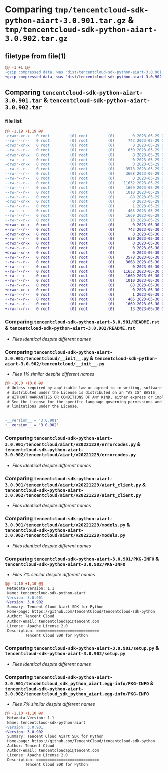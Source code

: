 # Comparing `tmp/tencentcloud-sdk-python-aiart-3.0.901.tar.gz` & `tmp/tencentcloud-sdk-python-aiart-3.0.902.tar.gz`

## filetype from file(1)

```diff
@@ -1 +1 @@
-gzip compressed data, was "dist/tencentcloud-sdk-python-aiart-3.0.901.tar", last modified: Mon May 29 02:15:28 2023, max compression
+gzip compressed data, was "dist/tencentcloud-sdk-python-aiart-3.0.902.tar", last modified: Tue May 30 00:14:00 2023, max compression
```

## Comparing `tencentcloud-sdk-python-aiart-3.0.901.tar` & `tencentcloud-sdk-python-aiart-3.0.902.tar`

### file list

```diff
@@ -1,19 +1,19 @@
-drwxr-xr-x   0 root         (0) root         (0)        0 2023-05-29 02:15:28.000000 tencentcloud-sdk-python-aiart-3.0.901/
--rw-r--r--   0 root         (0) root         (0)      743 2023-05-29 02:15:27.000000 tencentcloud-sdk-python-aiart-3.0.901/README.rst
-drwxr-xr-x   0 root         (0) root         (0)        0 2023-05-29 02:15:28.000000 tencentcloud-sdk-python-aiart-3.0.901/tencentcloud/
--rw-r--r--   0 root         (0) root         (0)      630 2023-05-29 02:15:27.000000 tencentcloud-sdk-python-aiart-3.0.901/tencentcloud/__init__.py
-drwxr-xr-x   0 root         (0) root         (0)        0 2023-05-29 02:15:28.000000 tencentcloud-sdk-python-aiart-3.0.901/tencentcloud/aiart/
--rw-r--r--   0 root         (0) root         (0)        0 2023-05-29 02:15:27.000000 tencentcloud-sdk-python-aiart-3.0.901/tencentcloud/aiart/__init__.py
-drwxr-xr-x   0 root         (0) root         (0)        0 2023-05-29 02:15:28.000000 tencentcloud-sdk-python-aiart-3.0.901/tencentcloud/aiart/v20221229/
--rw-r--r--   0 root         (0) root         (0)     3578 2023-05-29 02:15:27.000000 tencentcloud-sdk-python-aiart-3.0.901/tencentcloud/aiart/v20221229/errorcodes.py
--rw-r--r--   0 root         (0) root         (0)     3668 2023-05-29 02:15:27.000000 tencentcloud-sdk-python-aiart-3.0.901/tencentcloud/aiart/v20221229/aiart_client.py
--rw-r--r--   0 root         (0) root         (0)        0 2023-05-29 02:15:27.000000 tencentcloud-sdk-python-aiart-3.0.901/tencentcloud/aiart/v20221229/__init__.py
--rw-r--r--   0 root         (0) root         (0)    11632 2023-05-29 02:15:27.000000 tencentcloud-sdk-python-aiart-3.0.901/tencentcloud/aiart/v20221229/models.py
--rw-r--r--   0 root         (0) root         (0)     1669 2023-05-29 02:15:28.000000 tencentcloud-sdk-python-aiart-3.0.901/PKG-INFO
--rw-r--r--   0 root         (0) root         (0)     1010 2023-05-29 02:15:27.000000 tencentcloud-sdk-python-aiart-3.0.901/setup.py
--rw-r--r--   0 root         (0) root         (0)       88 2023-05-29 02:15:28.000000 tencentcloud-sdk-python-aiart-3.0.901/setup.cfg
-drwxr-xr-x   0 root         (0) root         (0)        0 2023-05-29 02:15:28.000000 tencentcloud-sdk-python-aiart-3.0.901/tencentcloud_sdk_python_aiart.egg-info/
--rw-r--r--   0 root         (0) root         (0)        1 2023-05-29 02:15:28.000000 tencentcloud-sdk-python-aiart-3.0.901/tencentcloud_sdk_python_aiart.egg-info/dependency_links.txt
--rw-r--r--   0 root         (0) root         (0)      465 2023-05-29 02:15:28.000000 tencentcloud-sdk-python-aiart-3.0.901/tencentcloud_sdk_python_aiart.egg-info/SOURCES.txt
--rw-r--r--   0 root         (0) root         (0)     1669 2023-05-29 02:15:28.000000 tencentcloud-sdk-python-aiart-3.0.901/tencentcloud_sdk_python_aiart.egg-info/PKG-INFO
--rw-r--r--   0 root         (0) root         (0)       13 2023-05-29 02:15:28.000000 tencentcloud-sdk-python-aiart-3.0.901/tencentcloud_sdk_python_aiart.egg-info/top_level.txt
+drwxr-xr-x   0 root         (0) root         (0)        0 2023-05-30 00:14:00.000000 tencentcloud-sdk-python-aiart-3.0.902/
+-rw-r--r--   0 root         (0) root         (0)      743 2023-05-30 00:14:00.000000 tencentcloud-sdk-python-aiart-3.0.902/README.rst
+drwxr-xr-x   0 root         (0) root         (0)        0 2023-05-30 00:14:00.000000 tencentcloud-sdk-python-aiart-3.0.902/tencentcloud/
+-rw-r--r--   0 root         (0) root         (0)      630 2023-05-30 00:14:00.000000 tencentcloud-sdk-python-aiart-3.0.902/tencentcloud/__init__.py
+drwxr-xr-x   0 root         (0) root         (0)        0 2023-05-30 00:14:00.000000 tencentcloud-sdk-python-aiart-3.0.902/tencentcloud/aiart/
+-rw-r--r--   0 root         (0) root         (0)        0 2023-05-30 00:14:00.000000 tencentcloud-sdk-python-aiart-3.0.902/tencentcloud/aiart/__init__.py
+drwxr-xr-x   0 root         (0) root         (0)        0 2023-05-30 00:14:00.000000 tencentcloud-sdk-python-aiart-3.0.902/tencentcloud/aiart/v20221229/
+-rw-r--r--   0 root         (0) root         (0)     3578 2023-05-30 00:14:00.000000 tencentcloud-sdk-python-aiart-3.0.902/tencentcloud/aiart/v20221229/errorcodes.py
+-rw-r--r--   0 root         (0) root         (0)     3668 2023-05-30 00:14:00.000000 tencentcloud-sdk-python-aiart-3.0.902/tencentcloud/aiart/v20221229/aiart_client.py
+-rw-r--r--   0 root         (0) root         (0)        0 2023-05-30 00:14:00.000000 tencentcloud-sdk-python-aiart-3.0.902/tencentcloud/aiart/v20221229/__init__.py
+-rw-r--r--   0 root         (0) root         (0)    11632 2023-05-30 00:14:00.000000 tencentcloud-sdk-python-aiart-3.0.902/tencentcloud/aiart/v20221229/models.py
+-rw-r--r--   0 root         (0) root         (0)     1669 2023-05-30 00:14:00.000000 tencentcloud-sdk-python-aiart-3.0.902/PKG-INFO
+-rw-r--r--   0 root         (0) root         (0)     1010 2023-05-30 00:14:00.000000 tencentcloud-sdk-python-aiart-3.0.902/setup.py
+-rw-r--r--   0 root         (0) root         (0)       88 2023-05-30 00:14:00.000000 tencentcloud-sdk-python-aiart-3.0.902/setup.cfg
+drwxr-xr-x   0 root         (0) root         (0)        0 2023-05-30 00:14:00.000000 tencentcloud-sdk-python-aiart-3.0.902/tencentcloud_sdk_python_aiart.egg-info/
+-rw-r--r--   0 root         (0) root         (0)        1 2023-05-30 00:14:00.000000 tencentcloud-sdk-python-aiart-3.0.902/tencentcloud_sdk_python_aiart.egg-info/dependency_links.txt
+-rw-r--r--   0 root         (0) root         (0)      465 2023-05-30 00:14:00.000000 tencentcloud-sdk-python-aiart-3.0.902/tencentcloud_sdk_python_aiart.egg-info/SOURCES.txt
+-rw-r--r--   0 root         (0) root         (0)     1669 2023-05-30 00:14:00.000000 tencentcloud-sdk-python-aiart-3.0.902/tencentcloud_sdk_python_aiart.egg-info/PKG-INFO
+-rw-r--r--   0 root         (0) root         (0)       13 2023-05-30 00:14:00.000000 tencentcloud-sdk-python-aiart-3.0.902/tencentcloud_sdk_python_aiart.egg-info/top_level.txt
```

### Comparing `tencentcloud-sdk-python-aiart-3.0.901/README.rst` & `tencentcloud-sdk-python-aiart-3.0.902/README.rst`

 * *Files identical despite different names*

### Comparing `tencentcloud-sdk-python-aiart-3.0.901/tencentcloud/__init__.py` & `tencentcloud-sdk-python-aiart-3.0.902/tencentcloud/__init__.py`

 * *Files 1% similar despite different names*

```diff
@@ -10,8 +10,8 @@
 # Unless required by applicable law or agreed to in writing, software
 # distributed under the License is distributed on an "AS IS" BASIS,
 # WITHOUT WARRANTIES OR CONDITIONS OF ANY KIND, either express or implied.
 # See the License for the specific language governing permissions and
 # limitations under the License.
 
 
-__version__ = '3.0.901'
+__version__ = '3.0.902'
```

### Comparing `tencentcloud-sdk-python-aiart-3.0.901/tencentcloud/aiart/v20221229/errorcodes.py` & `tencentcloud-sdk-python-aiart-3.0.902/tencentcloud/aiart/v20221229/errorcodes.py`

 * *Files identical despite different names*

### Comparing `tencentcloud-sdk-python-aiart-3.0.901/tencentcloud/aiart/v20221229/aiart_client.py` & `tencentcloud-sdk-python-aiart-3.0.902/tencentcloud/aiart/v20221229/aiart_client.py`

 * *Files identical despite different names*

### Comparing `tencentcloud-sdk-python-aiart-3.0.901/tencentcloud/aiart/v20221229/models.py` & `tencentcloud-sdk-python-aiart-3.0.902/tencentcloud/aiart/v20221229/models.py`

 * *Files identical despite different names*

### Comparing `tencentcloud-sdk-python-aiart-3.0.901/PKG-INFO` & `tencentcloud-sdk-python-aiart-3.0.902/PKG-INFO`

 * *Files 7% similar despite different names*

```diff
@@ -1,10 +1,10 @@
 Metadata-Version: 1.1
 Name: tencentcloud-sdk-python-aiart
-Version: 3.0.901
+Version: 3.0.902
 Summary: Tencent Cloud Aiart SDK for Python
 Home-page: https://github.com/TencentCloud/tencentcloud-sdk-python
 Author: Tencent Cloud
 Author-email: tencentcloudapi@tencent.com
 License: Apache License 2.0
 Description: ============================
         Tencent Cloud SDK for Python
```

### Comparing `tencentcloud-sdk-python-aiart-3.0.901/setup.py` & `tencentcloud-sdk-python-aiart-3.0.902/setup.py`

 * *Files identical despite different names*

### Comparing `tencentcloud-sdk-python-aiart-3.0.901/tencentcloud_sdk_python_aiart.egg-info/PKG-INFO` & `tencentcloud-sdk-python-aiart-3.0.902/tencentcloud_sdk_python_aiart.egg-info/PKG-INFO`

 * *Files 7% similar despite different names*

```diff
@@ -1,10 +1,10 @@
 Metadata-Version: 1.1
 Name: tencentcloud-sdk-python-aiart
-Version: 3.0.901
+Version: 3.0.902
 Summary: Tencent Cloud Aiart SDK for Python
 Home-page: https://github.com/TencentCloud/tencentcloud-sdk-python
 Author: Tencent Cloud
 Author-email: tencentcloudapi@tencent.com
 License: Apache License 2.0
 Description: ============================
         Tencent Cloud SDK for Python
```

